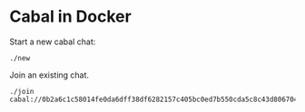 # Cabal in Docker

Start a new cabal chat:

    ./new

Join an existing chat.

    ./join cabal://0b2a6c1c58014fe0da6dff38df6282157c405bc0ed7b550cda5c8c43d8067047

